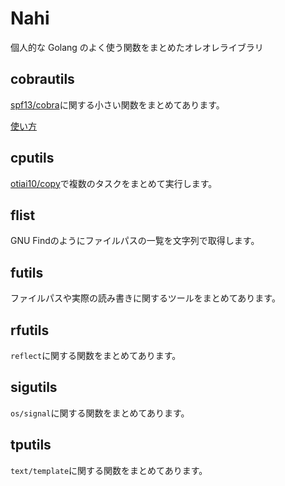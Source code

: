 # Nahi

個人的な Golang のよく使う関数をまとめたオレオレライブラリ

## cobrautils

[spf13/cobra](https://github.com/spf13/cobra)に関する小さい関数をまとめてあります。

[使い方](./cobrautils/README.md)

## cputils

[otiai10/copy](github.com/otiai10/copy)で複数のタスクをまとめて実行します。

## flist

GNU Findのようにファイルパスの一覧を文字列で取得します。

## futils

ファイルパスや実際の読み書きに関するツールをまとめてあります。

## rfutils

`reflect`に関する関数をまとめてあります。

## sigutils

`os/signal`に関する関数をまとめてあります。

## tputils

`text/template`に関する関数をまとめてあります。



